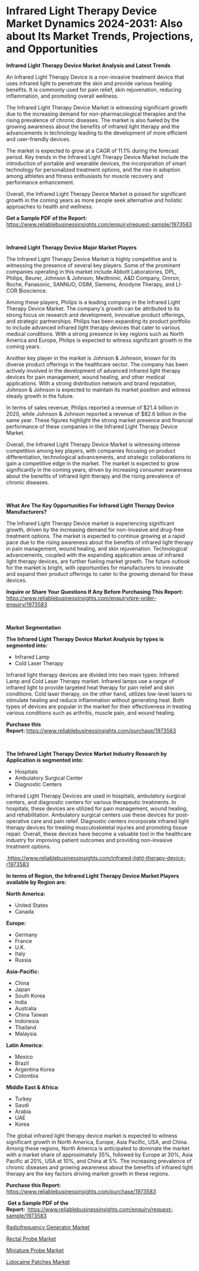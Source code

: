 <p><h1>Infrared Light Therapy Device Market Dynamics 2024-2031: Also about Its Market Trends, Projections, and Opportunities</h1></p><p><strong>Infrared Light Therapy Device Market Analysis and Latest Trends</strong></p>
<p><p>An Infrared Light Therapy Device is a non-invasive treatment device that uses infrared light to penetrate the skin and provide various healing benefits. It is commonly used for pain relief, skin rejuvenation, reducing inflammation, and promoting overall wellness.</p><p>The Infrared Light Therapy Device Market is witnessing significant growth due to the increasing demand for non-pharmacological therapies and the rising prevalence of chronic diseases. The market is also fueled by the growing awareness about the benefits of infrared light therapy and the advancements in technology leading to the development of more efficient and user-friendly devices.</p><p>The market is expected to grow at a CAGR of 11.1% during the forecast period. Key trends in the Infrared Light Therapy Device Market include the introduction of portable and wearable devices, the incorporation of smart technology for personalized treatment options, and the rise in adoption among athletes and fitness enthusiasts for muscle recovery and performance enhancement.</p><p>Overall, the Infrared Light Therapy Device Market is poised for significant growth in the coming years as more people seek alternative and holistic approaches to health and wellness.</p></p>
<p><strong>Get a Sample PDF of the Report:&nbsp;</strong> <a href="https://www.reliablebusinessinsights.com/enquiry/request-sample/1973583">https://www.reliablebusinessinsights.com/enquiry/request-sample/1973583</a></p>
<p>&nbsp;</p>
<p><strong>Infrared Light Therapy Device Major Market Players</strong></p>
<p><p>The Infrared Light Therapy Device Market is highly competitive and is witnessing the presence of several key players. Some of the prominent companies operating in this market include Abbott Laboratories, DPL, Philips, Beurer, Johnson & Johnson, Medtronic, A&D Company, Omron, Roche, Panasonic, SANNUO, OSIM, Siemens, Anodyne Therapy, and LI-COR Bioscience.</p><p>Among these players, Philips is a leading company in the Infrared Light Therapy Device Market. The company's growth can be attributed to its strong focus on research and development, innovative product offerings, and strategic partnerships. Philips has been expanding its product portfolio to include advanced infrared light therapy devices that cater to various medical conditions. With a strong presence in key regions such as North America and Europe, Philips is expected to witness significant growth in the coming years.</p><p>Another key player in the market is Johnson & Johnson, known for its diverse product offerings in the healthcare sector. The company has been actively involved in the development of advanced infrared light therapy devices for pain management, wound healing, and other medical applications. With a strong distribution network and brand reputation, Johnson & Johnson is expected to maintain its market position and witness steady growth in the future.</p><p>In terms of sales revenue, Philips reported a revenue of $21.4 billion in 2020, while Johnson & Johnson reported a revenue of $82.6 billion in the same year. These figures highlight the strong market presence and financial performance of these companies in the Infrared Light Therapy Device Market.</p><p>Overall, the Infrared Light Therapy Device Market is witnessing intense competition among key players, with companies focusing on product differentiation, technological advancements, and strategic collaborations to gain a competitive edge in the market. The market is expected to grow significantly in the coming years, driven by increasing consumer awareness about the benefits of infrared light therapy and the rising prevalence of chronic diseases.</p></p>
<p>&nbsp;</p>
<p><strong>What Are The Key Opportunities For Infrared Light Therapy Device Manufacturers?</strong></p>
<p><p>The Infrared Light Therapy Device market is experiencing significant growth, driven by the increasing demand for non-invasive and drug-free treatment options. The market is expected to continue growing at a rapid pace due to the rising awareness about the benefits of infrared light therapy in pain management, wound healing, and skin rejuvenation. Technological advancements, coupled with the expanding application areas of infrared light therapy devices, are further fueling market growth. The future outlook for the market is bright, with opportunities for manufacturers to innovate and expand their product offerings to cater to the growing demand for these devices.</p></p>
<p><strong>Inquire or Share Your Questions If Any Before Purchasing This Report:</strong> <a href="https://www.reliablebusinessinsights.com/enquiry/pre-order-enquiry/1973583">https://www.reliablebusinessinsights.com/enquiry/pre-order-enquiry/1973583</a></p>
<p>&nbsp;</p>
<p><strong>Market Segmentation</strong></p>
<p><strong>The Infrared Light Therapy Device Market Analysis by types is segmented into:</strong></p>
<p><ul><li>Infrared Lamp</li><li>Cold Laser Therapy</li></ul></p>
<p><p>Infrared light therapy devices are divided into two main types: Infrared Lamp and Cold Laser Therapy market. Infrared lamps use a range of infrared light to provide targeted heat therapy for pain relief and skin conditions. Cold laser therapy, on the other hand, utilizes low-level lasers to stimulate healing and reduce inflammation without generating heat. Both types of devices are popular in the market for their effectiveness in treating various conditions such as arthritis, muscle pain, and wound healing.</p></p>
<p><strong>Purchase this Report:&nbsp;</strong><a href="https://www.reliablebusinessinsights.com/purchase/1973583">https://www.reliablebusinessinsights.com/purchase/1973583</a></p>
<p>&nbsp;</p>
<p><strong>The Infrared Light Therapy Device Market Industry Research by Application is segmented into:</strong></p>
<p><ul><li>Hospitals</li><li>Ambulatory Surgical Center</li><li>Diagnostic Centers</li></ul></p>
<p><p>Infrared Light Therapy Devices are used in hospitals, ambulatory surgical centers, and diagnostic centers for various therapeutic treatments. In hospitals, these devices are utilized for pain management, wound healing, and rehabilitation. Ambulatory surgical centers use these devices for post-operative care and pain relief. Diagnostic centers incorporate infrared light therapy devices for treating musculoskeletal injuries and promoting tissue repair. Overall, these devices have become a valuable tool in the healthcare industry for improving patient outcomes and providing non-invasive treatment options.</p></p>
<p><a href="https://www.reliablebusinessinsights.com/infrared-light-therapy-device-r1973583">&nbsp;https://www.reliablebusinessinsights.com/infrared-light-therapy-device-r1973583</a></p>
<p><strong>In terms of Region, the Infrared Light Therapy Device Market Players available by Region are:</strong></p>
<p>
    <p> <strong> North America: </strong>
        <ul>
            <li>United States</li>
            <li>Canada</li>
        </ul>
        </p> 
    <p> <strong> Europe: </strong>
        <ul>
            <li>Germany</li>
            <li>France</li>
            <li>U.K.</li>
            <li>Italy</li>
            <li>Russia</li>
        </ul>
        </p> 
    <p> <strong> Asia-Pacific: </strong>
        <ul>
            <li>China</li>
            <li>Japan</li>
            <li>South Korea</li>
            <li>India</li>
            <li>Australia</li>
            <li>China Taiwan</li>
            <li>Indonesia</li>
            <li>Thailand</li>
            <li>Malaysia</li>
        </ul>
        </p> 
    <p> <strong> Latin America: </strong>
        <ul>
            <li>Mexico</li>
            <li>Brazil</li>
            <li>Argentina Korea</li>
            <li>Colombia</li>
        </ul>
        </p> 
    <p> <strong> Middle East & Africa: </strong>
        <ul>
            <li>Turkey</li>
            <li>Saudi</li>
            <li>Arabia</li>
            <li>UAE</li>
            <li>Korea</li>
        </ul>
    </p>
    </p>
<p><p>The global infrared light therapy device market is expected to witness significant growth in North America, Europe, Asia Pacific, USA, and China. Among these regions, North America is anticipated to dominate the market with a market share of approximately 35%, followed by Europe at 30%, Asia Pacific at 20%, USA at 10%, and China at 5%. The increasing prevalence of chronic diseases and growing awareness about the benefits of infrared light therapy are the key factors driving market growth in these regions.</p></p>
<p><strong>Purchase this Report: </strong><a href="https://www.reliablebusinessinsights.com/purchase/1973583">https://www.reliablebusinessinsights.com/purchase/1973583</a></p>
<p>&nbsp;<strong>Get a Sample PDF of the Report:&nbsp;&nbsp;</strong><a href="https://www.reliablebusinessinsights.com/enquiry/request-sample/1973583">https://www.reliablebusinessinsights.com/enquiry/request-sample/1973583</a></p>
<p><strong></strong></p>
<p><p><a href="https://github.com/marshallymanow/Market-Research-Report-List-1/blob/main/radiofrequency-generator-market.md">Radiofrequency Generator Market</a></p><p><a href="https://github.com/francesprichey/Market-Research-Report-List-1/blob/main/rectal-probe-market.md">Rectal Probe Market</a></p><p><a href="https://github.com/caicuccucga/Market-Research-Report-List-1/blob/main/miniature-probe-market.md">Miniature Probe Market</a></p><p><a href="https://github.com/qrkceaah30/Market-Research-Report-List-1/blob/main/lidocaine-patches-market.md">Lidocaine Patches Market</a></p></p>